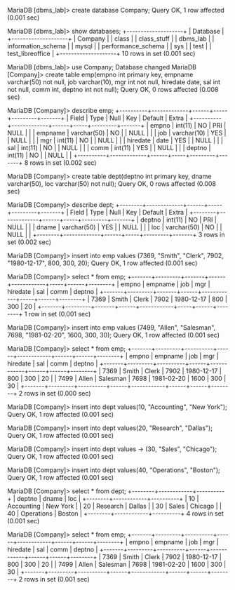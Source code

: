 MariaDB [dbms_lab]> create database Company;
Query OK, 1 row affected (0.001 sec)

MariaDB [dbms_lab]> show databases;
+--------------------+
| Database           |
+--------------------+
| Company            |
| class              |
| class_stuff        |
| dbms_lab           |
| information_schema |
| mysql              |
| performance_schema |
| sys                |
| test               |
| test_libreoffice   |
+--------------------+
10 rows in set (0.001 sec)

MariaDB [dbms_lab]> use Company;
Database changed
MariaDB [Company]> create table emp(empno int primary key, empname varchar(50) not null, job varchar(10), mgr int not null, hiredate date, sal int not null, comm int, deptno int not null);
Query OK, 0 rows affected (0.008 sec)

MariaDB [Company]> describe emp;
+----------+-------------+------+-----+---------+-------+
| Field    | Type        | Null | Key | Default | Extra |
+----------+-------------+------+-----+---------+-------+
| empno    | int(11)     | NO   | PRI | NULL    |       |
| empname  | varchar(50) | NO   |     | NULL    |       |
| job      | varchar(10) | YES  |     | NULL    |       |
| mgr      | int(11)     | NO   |     | NULL    |       |
| hiredate | date        | YES  |     | NULL    |       |
| sal      | int(11)     | NO   |     | NULL    |       |
| comm     | int(11)     | YES  |     | NULL    |       |
| deptno   | int(11)     | NO   |     | NULL    |       |
+----------+-------------+------+-----+---------+-------+
8 rows in set (0.002 sec)

MariaDB [Company]> create table dept(deptno int primary key, dname varchar(50), loc varchar(50) not null);
Query OK, 0 rows affected (0.008 sec)

MariaDB [Company]> describe dept;
+--------+-------------+------+-----+---------+-------+
| Field  | Type        | Null | Key | Default | Extra |
+--------+-------------+------+-----+---------+-------+
| deptno | int(11)     | NO   | PRI | NULL    |       |
| dname  | varchar(50) | YES  |     | NULL    |       |
| loc    | varchar(50) | NO   |     | NULL    |       |
+--------+-------------+------+-----+---------+-------+
3 rows in set (0.002 sec)

MariaDB [Company]> insert into emp values (7369,  "Smith",  "Clerk",  7902,  "1980-12-17",  800,  300,  20);
Query OK, 1 row affected (0.001 sec)

MariaDB [Company]> select * from emp;
+-------+---------+-------+------+------------+-----+------+--------+
| empno | empname | job   | mgr  | hiredate   | sal | comm | deptno |
+-------+---------+-------+------+------------+-----+------+--------+
|  7369 | Smith   | Clerk | 7902 | 1980-12-17 | 800 |  300 |     20 |
+-------+---------+-------+------+------------+-----+------+--------+
1 row in set (0.001 sec)

MariaDB [Company]> insert into emp values (7499, "Allen", "Salesman", 7698, "1981-02-20", 1600, 300, 30);
Query OK, 1 row affected (0.001 sec)

MariaDB [Company]> select * from emp;
+-------+---------+----------+------+------------+------+------+--------+
| empno | empname | job      | mgr  | hiredate   | sal  | comm | deptno |
+-------+---------+----------+------+------------+------+------+--------+
|  7369 | Smith   | Clerk    | 7902 | 1980-12-17 |  800 |  300 |     20 |
|  7499 | Allen   | Salesman | 7698 | 1981-02-20 | 1600 |  300 |     30 |
+-------+---------+----------+------+------------+------+------+--------+
2 rows in set (0.000 sec)

MariaDB [Company]> insert into dept values(10, "Accounting", "New York");
Query OK, 1 row affected (0.001 sec)

MariaDB [Company]> insert into dept values(20, "Research", "Dallas");
Query OK, 1 row affected (0.001 sec)

MariaDB [Company]> insert into dept values
    -> (30, "Sales", "Chicago");
Query OK, 1 row affected (0.001 sec)

MariaDB [Company]> insert into dept values(40, "Operations", "Boston");
Query OK, 1 row affected (0.001 sec)

MariaDB [Company]> select * from dept;
+--------+------------+----------+
| deptno | dname      | loc      |
+--------+------------+----------+
|     10 | Accounting | New York |
|     20 | Research   | Dallas   |
|     30 | Sales      | Chicago  |
|     40 | Operations | Boston   |
+--------+------------+----------+
4 rows in set (0.001 sec)

MariaDB [Company]> select * from emp;
+-------+---------+----------+------+------------+------+------+--------+
| empno | empname | job      | mgr  | hiredate   | sal  | comm | deptno |
+-------+---------+----------+------+------------+------+------+--------+
|  7369 | Smith   | Clerk    | 7902 | 1980-12-17 |  800 |  300 |     20 |
|  7499 | Allen   | Salesman | 7698 | 1981-02-20 | 1600 |  300 |     30 |
+-------+---------+----------+------+------------+------+------+--------+
2 rows in set (0.001 sec)